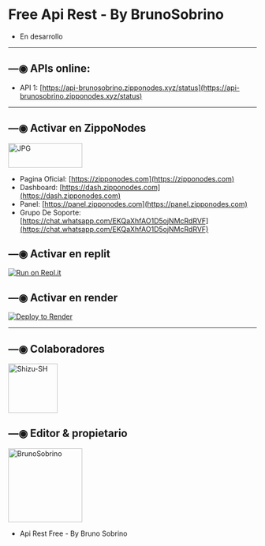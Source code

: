 # Free Api Rest - By BrunoSobrino

- En desarrollo

------------------

## —◉ APIs online:
- API 1: [https://api-brunosobrino.zipponodes.xyz/status](https://api-brunosobrino.zipponodes.xyz/status)

------------------

## —◉ Activar en ZippoNodes
<a href="https://zipponodes.com"><img src="https://cdn.zipponodes.com/zipponodes/logos/logo_zipponodes3.jpg" width="150" height="50" alt="JPG"/></a>
- Pagina Oficial: [https://zipponodes.com](https://zipponodes.com)
- Dashboard: [https://dash.zipponodes.com](https://dash.zipponodes.com)
- Panel: [https://panel.zipponodes.com](https://panel.zipponodes.com)
- Grupo De Soporte: [https://chat.whatsapp.com/EKQaXhfAO1D5ojNMcRdRVF](https://chat.whatsapp.com/EKQaXhfAO1D5ojNMcRdRVF)

## —◉ Activar en replit

[![Run on Repl.it](https://repl.it/badge/github/BrunoSobrino/api)](https://repl.it/github/BrunoSobrino/api) 
  
## —◉ Activar en render

[![Deploy to Render](https://render.com/images/deploy-to-render-button.svg)](https://dashboard.render.com/blueprint/new?repo=https%3A%2F%2Fgithub.com%2FBrunoSobrino%2Fapi) 

------------------

## —◉ Colaboradores
<a href="https://github.com/Shizu-SH"><img src="https://github.com/Shizu-SH.png" width="100" height="100" alt="Shizu-SH"/></a>

## —◉ Editor & propietario
<a href="https://github.com/BrunoSobrino"><img src="https://github.com/BrunoSobrino.png" width="150" height="150" alt="BrunoSobrino"/></a>
- Api Rest Free - By Bruno Sobrino

